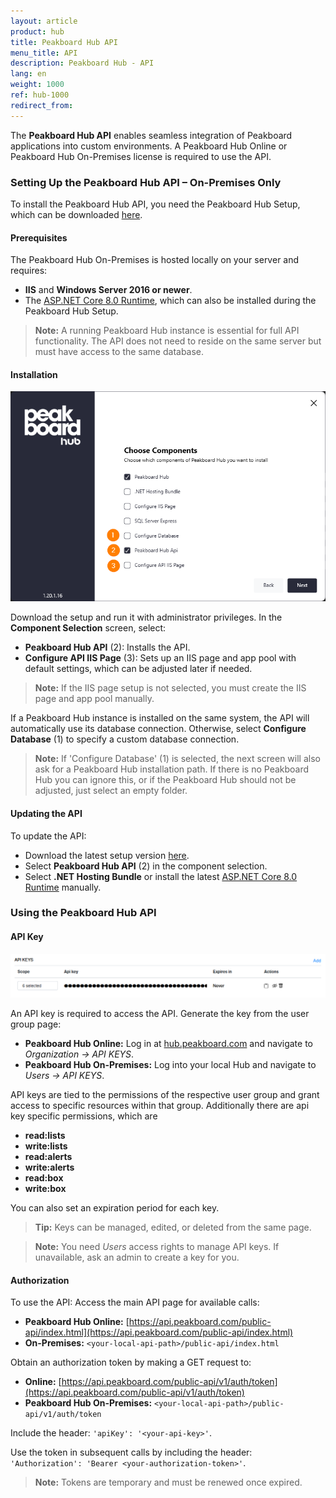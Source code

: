 ```yaml
---
layout: article
product: hub
title: Peakboard Hub API
menu_title: API
description: Peakboard Hub - API
lang: en
weight: 1000
ref: hub-1000
redirect_from:
---
```


The **Peakboard Hub API** enables seamless integration of Peakboard applications into custom environments. A Peakboard Hub Online or Peakboard Hub On-Premises license is required to use the API.

### Setting Up the Peakboard Hub API – On-Premises Only

To install the Peakboard Hub API, you need the Peakboard Hub Setup, which can be downloaded [here](https://downloads.peakboard.com/download/PeakboardHub/master/PeakboardHubSetup.exe).

#### Prerequisites

The Peakboard Hub On-Premises is hosted locally on your server and requires:
- **IIS** and **Windows Server 2016 or newer**.
- The [ASP.NET Core 8.0 Runtime](https://dotnet.microsoft.com/en-us/download/dotnet/thank-you/runtime-aspnetcore-8.0.6-windows-hosting-bundle-installer), which can also be installed during the Peakboard Hub Setup.

> **Note:** A running Peakboard Hub instance is essential for full API functionality. The API does not need to reside on the same server but must have access to the same database.

#### Installation

![Peakboard Hub Setup components selection](/assets/images/hub/hub_api-installation-01.png)

Download the setup and run it with administrator privileges.
In the **Component Selection** screen, select:
   - **Peakboard Hub API** (2): Installs the API.
   - **Configure API IIS Page** (3): Sets up an IIS page and app pool with default settings, which can be adjusted later if needed.

> **Note:** If the IIS page setup is not selected, you must create the IIS page and app pool manually.

If a Peakboard Hub instance is installed on the same system, the API will automatically use its database connection. Otherwise, select **Configure Database** (1) to specify a custom database connection.


> **Note:** If 'Configure Database' (1) is selected, the next screen will also ask for a Peakboard Hub installation path. If there is no Peakboard Hub you can ignore this, or if the Peakboard Hub should not be adjusted, just select an empty folder.


#### Updating the API

To update the API:
- Download the latest setup version [here](https://downloads.peakboard.com/download/PeakboardHub/master/PeakboardHubSetup.exe).
- Select **Peakboard Hub API** (2) in the component selection.
- Select **.NET Hosting Bundle** or install the latest [ASP.NET Core 8.0 Runtime](https://dotnet.microsoft.com/en-us/download/dotnet/thank-you/runtime-aspnetcore-8.0.6-windows-hosting-bundle-installer) manually.

### Using the Peakboard Hub API

#### API Key

![API key management](/assets/images/hub/hub_api-installation-02.png)

An API key is required to access the API. Generate the key from the user group page:

- **Peakboard Hub Online:** Log in at [hub.peakboard.com](https://hub.peakboard.com) and navigate to *Organization → API KEYS*.
- **Peakboard Hub On-Premises:** Log into your local Hub and navigate to *Users → API KEYS*.

API keys are tied to the permissions of the respective user group and grant access to specific resources within that group. Additionally there are api key specific permissions, which are
- **read:lists** 
- **write:lists**
- **read:alerts**
- **write:alerts**
- **read:box**
- **write:box**

You can also set an expiration period for each key.

> **Tip:** Keys can be managed, edited, or deleted from the same page.

> **Note:** You need *Users* access rights to manage API keys. If unavailable, ask an admin to create a key for you.

#### Authorization

To use the API:
Access the main API page for available calls:
   - **Peakboard Hub Online:** [https://api.peakboard.com/public-api/index.html](https://api.peakboard.com/public-api/index.html)
   - **On-Premises:** `<your-local-api-path>/public-api/index.html`

Obtain an authorization token by making a GET request to:
   - **Online:** [https://api.peakboard.com/public-api/v1/auth/token](https://api.peakboard.com/public-api/v1/auth/token)
   - **Peakboard Hub On-Premises:** `<your-local-api-path>/public-api/v1/auth/token`

   Include the header: `'apiKey': '<your-api-key>'`.

Use the token in subsequent calls by including the header:
   `'Authorization': 'Bearer <your-authorization-token>'`.

> **Note:** Tokens are temporary and must be renewed once expired.